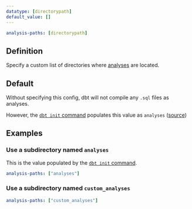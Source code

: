 ```yaml
---
datatype: [directorypath]
default_value: []
---
```


<File name='dbt_project.yml'>

```yml
analysis-paths: [directorypath]
```

</File>

## Definition
Specify a custom list of directories where [analyses](/docs/build/analyses) are located.

## Default
Without specifying this config, dbt will not compile any `.sql` files as analyses.

However, the [`dbt init` command](/reference/commands/init) populates this value as `analyses` ([source](https://github.com/dbt-labs/dbt-starter-project/blob/HEAD/dbt_project.yml#L15))

## Examples
### Use a subdirectory named `analyses`
This is the value populated by the [`dbt init` command](/reference/commands/init).

<File name='dbt_project.yml'>

```yml
analysis-paths: ["analyses"]
```

</File>

### Use a subdirectory named `custom_analyses`

<File name='dbt_project.yml'>

```yml
analysis-paths: ["custom_analyses"]
```

</File>
